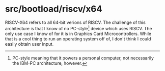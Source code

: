 # src/bootload/riscv/x64
RISCV-X64 refers to all 64-bit verions of RISCV. The challenge of this
architecture is that I know of no PC-style[^1] device which uses RISCV. The only
use case I know of for it is in Graphics Card Microcontrollers. While that is 
a cool thing to run an operating system off of, I don't think I could easily
obtain user input.


[^1]: PC-style meaning that it powers a personal computer, not necessarily the
IBM-PC architecture, however.